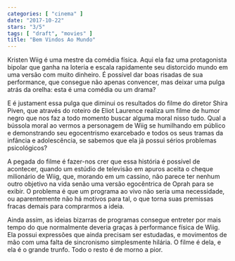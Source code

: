 ```yaml
---
categories: [ "cinema" ]
date: "2017-10-22"
stars: "3/5"
tags: [ "draft", "movies" ]
title: "Bem Vindos Ao Mundo"
---
```

Kristen Wiig é uma mestre da comédia física. Aqui ela faz uma
protagonista bipolar que ganha na loteria e escala rapidamente seu
distorcido mundo em uma versão com muito dinheiro. É possível dar
boas risadas de sua performance, que consegue não apenas convencer,
mas deixar uma pulga atrás da orelha: esta é uma comédia ou um drama?

E é justament essa pulga que diminui os resultados do filme do diretor
Shira Piven, que através do roteiro de Eliot Laurence realiza um
filme de humor negro que nos faz a todo momento buscar alguma moral
nisso tudo. Qual a bússola moral ao vermos a personagem de Wiig se
humilhando em público e demonstrando seu egocentrismo exarcebado e
todos os seus tramas da infância e adolescência, se sabemos que ela
já possui sérios problemas psicológicos?

A pegada do filme é fazer-nos crer que essa história é possível de
acontecer, quando um estúdio de televisão em apuros aceita o cheque
milionário de Wiig, que, morando em um cassino, não parece ter nenhum
outro objetivo na vida senão uma versão egocêntrica de Oprah para se
exibir. O problema é que um programa ao vivo não seria uma necessidade,
ou aparentemente não há motivos para tal, o que torna suas premissas
fracas demais para comprarmos a ideia.

Ainda assim, as ideias bizarras de programas consegue entreter por
mais tempo do que normalmente deveria graças à performance física
de Wiig. Ela possui expressões que ainda precisam ser estudadas, e
movimentos de mão com uma falta de sincronismo simplesmente hilária. O
filme é dela, e ela é o grande trunfo. Todo o resto é de morno a pior.
